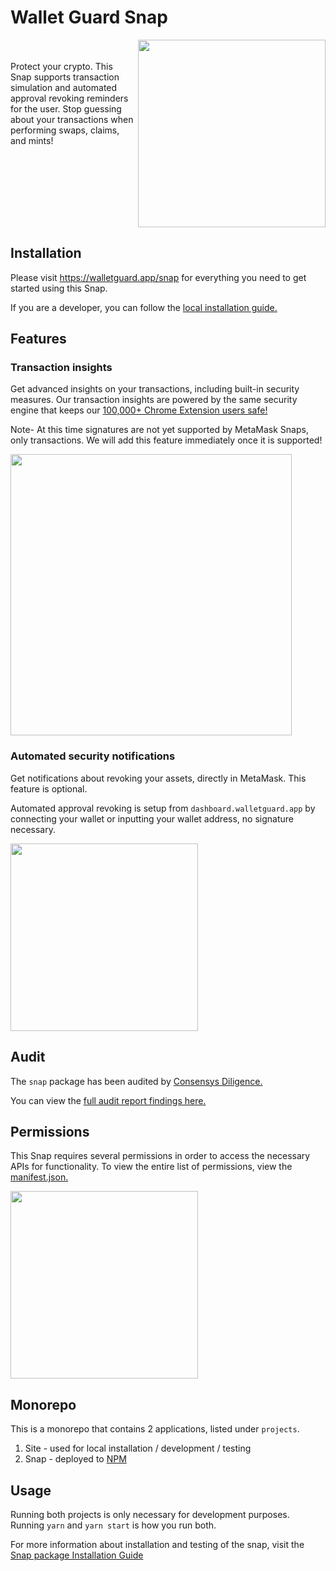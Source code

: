 # Wallet Guard Snap

<img src='https://cdn.walletguard.app/extension-assets/snap/snap-preview.png' height='300px' align='right' >

<br>
<br>
Protect your crypto. This Snap supports transaction simulation and automated approval revoking reminders for the user. Stop guessing about your transactions when performing swaps, claims, and mints!

<br clear="all">

## Installation

Please visit https://walletguard.app/snap for everything you need to get started using this Snap.

If you are a developer, you can follow the [local installation guide.](https://github.com/wallet-guard/wallet-guard-snap/tree/main/packages/snap#installation-guide)

## Features

### Transaction insights

Get advanced insights on your transactions, including built-in security measures. Our transaction insights are powered by the same security engine that keeps
our [100,000+ Chrome Extension users safe!](https://chrome.google.com/webstore/detail/wallet-guard-protect-your/pdgbckgdncnhihllonhnjbdoighgpimk)

Note- At this time signatures are not yet supported by MetaMask Snaps, only transactions. We will add this feature immediately once it is supported!

<img src='https://cdn.walletguard.app/extension-assets/snap/txn_with_warnings.png' height='450px' >

### Automated security notifications

Get notifications about revoking your assets, directly in MetaMask. This feature is optional.

Automated approval revoking is setup from `dashboard.walletguard.app` by connecting your wallet or inputting your wallet address, no signature necessary.

<img src='https://cdn.walletguard.app/extension-assets/snap/notifications.png' height='300px' >

## Audit

The `snap` package has been audited by [Consensys Diligence.](https://consensys.io/diligence/)

You can view the [full audit report findings here.](https://consensys.io/diligence/audits/2023/07/wallet-guard/)

## Permissions

This Snap requires several permissions in order to access the necessary APIs for functionality. To view the entire list of permissions, view the [manifest.json.](https://github.com/wallet-guard/wallet-guard-snap/blob/main/packages/snap/snap.manifest.json)

<img src='https://cdn.walletguard.app/extension-assets/snap/snap-permissions.png' height='300px' >

## Monorepo

This is a monorepo that contains 2 applications, listed under `projects`.

1. Site - used for local installation / development / testing
2. Snap - deployed to [NPM](https://www.npmjs.com/package/wallet-guard-snap)

## Usage

Running both projects is only necessary for development purposes. Running `yarn` and `yarn start` is how you run both.

For more information about installation and testing of the snap, visit the [Snap package Installation Guide](https://github.com/wallet-guard/wallet-guard-snap/tree/main/packages/snap#installation-guide)
